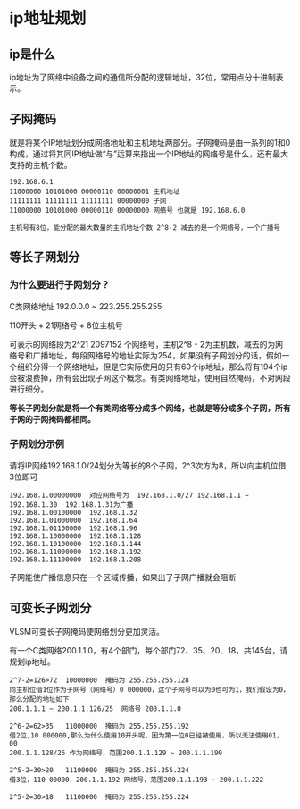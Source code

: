 # ip地址规划

## ip是什么

ip地址为了网络中设备之间的通信所分配的逻辑地址，32位，常用点分十进制表示。

## 子网掩码

就是将某个IP地址划分成网络地址和主机地址两部分。子网掩码是由一系列的1和0构成，通过将其同IP地址做“与”运算来指出一个IP地址的网络号是什么，还有最大支持的主机个数。

```
192.168.6.1
11000000 10101000 00000110 00000001 主机地址
11111111 11111111 11111111 00000000 子网
11000000 10101000 00000110 00000000 网络号 也就是 192.168.6.0
​
主机号有8位，能分配的最大数量的主机地址个数 2^8-2 减去的是一个网络号，一个广播号
```

## 等长子网划分

### 为什么要进行子网划分？

C类网络地址 192.0.0.0 \~ 223.255.255.255

110开头 + 21网络号 + 8位主机号

可表示的网络段为2^21 2097152 个网络号，主机2^8 - 2为主机数，减去的为网络号和广播地址，每段网络号的地址实际为254，如果没有子网划分的话，假如一个组织分得一个网络地址，但是它实际使用的只有60个ip地址，那么将有194个ip会被浪费掉，所有会出现子网这个概念。有类网络地址，使用自然掩码，不对网段进行细分。

**等长子网划分就是将一个有类网络等分成多个网络，也就是等分成多个子网，所有子网的子网掩码都相同。**

### **子网划分示例**

请将IP网络192.168.1.0/24划分为等长的8个子网，2^3次方为8，所以向主机位借3位即可

```
192.168.1.00000000  对应网络号为  192.168.1.0/27 192.168.1.1 ~ 192.168.1.30  192.168.1.31为广播
192.168.1.00100000  192.168.1.32 
192.168.1.01000000  192.168.1.64
192.168.1.01100000  192.168.1.96
192.168.1.10000000  192.168.1.128
192.168.1.10100000  192.168.1.144
192.168.1.11000000  192.168.1.192
192.168.1.11100000  192.168.1.208
```

子网能使广播信息只在一个区域传播，如果出了子网广播就会阻断

## 可变长子网划分

VLSM可变长子网掩码使网络划分更加灵活。

有一个C类网络200.1.1.0，有4个部门，每个部门72、35、20、18，共145台，请规划ip地址。

```
2^7-2=126>72  10000000  掩码为 255.255.255.128
向主机位借1位作为子网号（网络号）0 000000，这个子网号可以为0也可为1，我们假设为0，那么分配的地址如下
200.1.1.1 ~ 200.1.1.126/25  网络号 200.1.1.0
​
2^6-2=62>35   11000000  掩码为 255.255.255.192 
借2位,10 000000,那么为什么使用10开头呢，因为第一位0已经被使用，所以无法使用01，00
200.1.1.128/26 作为网络号，范围200.1.1.129 ~ 200.1.1.190
​
2^5-2=30>20   11100000  掩码为 255.255.255.224
借3位，110 00000，200.1.1.192 网络号，范围200.1.1.193 ~ 200.1.1.222
​
2^5-2=30>18   11100000  掩码为 255.255.255.224
```
